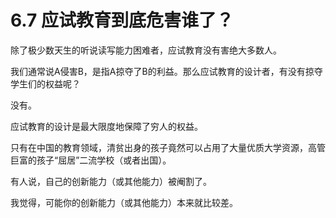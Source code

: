 # 6.7 应试教育到底危害谁了？

除了极少数天生的听说读写能力困难者，应试教育没有害绝大多数人。

我们通常说A侵害B，是指A掠夺了B的利益。那么应试教育的设计者，有没有掠夺学生们的权益呢？

没有。

应试教育的设计是最大限度地保障了穷人的权益。

只有在中国的教育领域，清贫出身的孩子竟然可以占用了大量优质大学资源，高管巨富的孩子“屈居”二流学校（或者出国）。

有人说，自己的创新能力（或其他能力）被阉割了。

我觉得，可能你的创新能力（或其他能力）本来就比较差。

